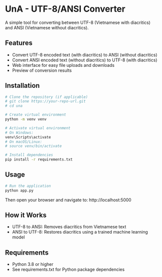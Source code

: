 # UnA - UTF-8/ANSI Converter

A simple tool for converting between UTF-8 (Vietnamese with diacritics) and ANSI (Vietnamese without diacritics).

## Features

- Convert UTF-8 encoded text (with diacritics) to ANSI (without diacritics)
- Convert ANSI encoded text (without diacritics) to UTF-8 (with diacritics)
- Web interface for easy file uploads and downloads
- Preview of conversion results

## Installation

```bash
# Clone the repository (if applicable)
# git clone https://your-repo-url.git
# cd una

# Create virtual environment
python -m venv venv

# Activate virtual environment
# On Windows:
venv\Scripts\activate
# On macOS/Linux:
# source venv/bin/activate

# Install dependencies
pip install -r requirements.txt
```

## Usage

```bash
# Run the application
python app.py
```

Then open your browser and navigate to: http://localhost:5000

## How it Works

- UTF-8 to ANSI: Removes diacritics from Vietnamese text
- ANSI to UTF-8: Restores diacritics using a trained machine learning model

## Requirements

- Python 3.8 or higher
- See requirements.txt for Python package dependencies 